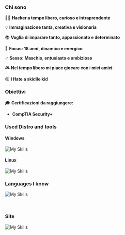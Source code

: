 ### Chi sono

👨‍💻 **Hacker a tempo libero, curioso e intraprendente**

💡 **Immaginazione tanta, creativa e visionaria**

📚 **Voglia di imparare tanto, appassionato e determinato**

🎯 **Focus: 18 anni, dinamico e energico**

 ♂️  **Sesso: Maschio, entusiasto e ambizioso**

🎮 **Nel tempo libero mi piace giocare con i miei amici**

😡 **I Hate a skidlle kid**

### Obiettivi

🎓 **Certificazioni da raggiungere:**
- **CompTIA Security+**

### Used Distro and tools

#### Windows
![My Skills](https://skillicons.dev/icons?i=windows,powershell,vscode,visualstudio,dotnet)
<br clear="left"/>

#### Linux
![My Skills](https://skillicons.dev/icons?i=linux,arch,kali,bash,neovim)
<br clear="left"/>


### Languages ​​I know 
![My Skills](https://skillicons.dev/icons?i=c,cpp,python,mysql,mongodb,html,tailwind,js,react,nextjs,prisma)

<br clear="left"/>

### Site
![My Skills](https://skillicons.dev/icons?i=c,cpp,python,mysql,mongodb,html,tailwind,js,react,nextjs,prisma)

<br clear="left"/>
